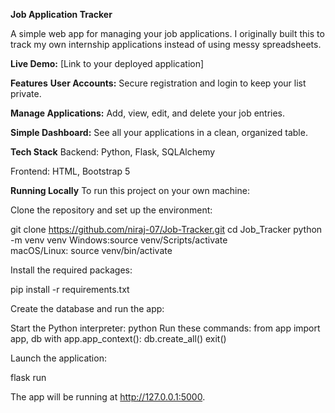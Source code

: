 **Job Application Tracker**

A simple web app for managing your job applications. I originally built this to track my own internship applications instead of using messy spreadsheets.


**Live Demo:** [Link to your deployed application]

**Features**
**User Accounts:** Secure registration and login to keep your list private.

**Manage Applications:** Add, view, edit, and delete your job entries.

**Simple Dashboard:** See all your applications in a clean, organized table.

**Tech Stack**
Backend: Python, Flask, SQLAlchemy

Frontend: HTML, Bootstrap 5

**Running Locally**
To run this project on your own machine:

Clone the repository and set up the environment:

git clone https://github.com/niraj-07/Job-Tracker.git
cd Job_Tracker
python -m venv venv
Windows:source venv/Scripts/activate  
macOS/Linux: source venv/bin/activate

Install the required packages:

pip install -r requirements.txt

Create the database and run the app:

Start the Python interpreter:
python
Run these commands:
from app import app, db
with app.app_context():
    db.create_all()
exit()

Launch the application:

flask run

The app will be running at http://127.0.0.1:5000.
